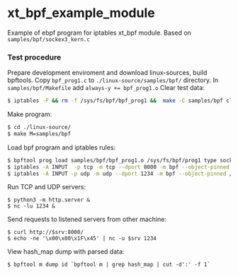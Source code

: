 # xt_bpf_example_module
Example of ebpf program for iptables xt_bpf module.
Based on `samples/bpf/sockex3_kern.c`

### Test procedure

Prepare development enviroment and download linux-sources, build bpftools.
Copy `bpf_prog1.c` to `./linux-source/samples/bpf/` directory.
In `samples/bpf/Makefile` add `always-y += bpf_prog1.o`
Clear test data:
```sh
$ iptables -F && rm -f /sys/fs/bpf/bpf_prog1 &&  make -C samples/bpf clean
```
Make program:
```sh
$ cd ./linux-source/
$ make M=samples/bpf
```
Load bpf program and iptables rules:
```sh
$ bpftool prog load samples/bpf/bpf_prog1.o /sys/fs/bpf/prog1 type socket
$ iptables -A INPUT  -p tcp -m tcp --dport 8000 -m bpf --object-pinned /sys/fs/bpf/prog1 -j LOG 
$ iptables -A INPUT -p udp -m udp --dport 1234 -m bpf --object-pinned /sys/fs/bpf/prog1 -j LOG
```
Run TCP and UDP servers:
```
$ python3 -m http.server &
$ nc -lu 1234 &
```

Send requests to listened servers from other machine:
```
$ curl http://$srv:8000/
$ echo -ne '\x00\x00\x1F\x45' | nc -u $srv 1234 
```

View hash_map dump with parsed data:
```
$ bpftool m dump id `bpftool m | grep hash_map | cut -d':' -f 1`
```
